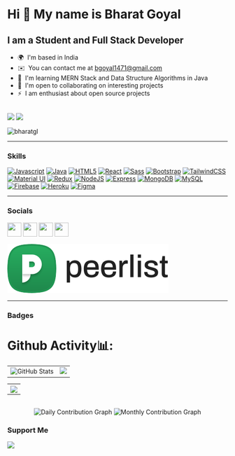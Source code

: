 Hi 👋 My name is Bharat Goyal
=============================

I am a Student and Full Stack Developer 
------------------------

* 🌍  I'm based in India
* ✉️  You can contact me at [bgoyal1471@gmail.com](mailto:bgoyal1471@gmail.com)
* 🧠  I'm learning MERN Stack and Data Structure Algorithms in Java
* 🤝  I'm open to collaborating on interesting projects
* ⚡  I am enthusiast about open source projects
<br>
<a href="https://www.twitter.com/Bharatgl_" target="_blank" rel="noreferrer"><img
src="https://img.shields.io/twitter/follow/Bharatgl_?logo=twitter&style=for-the-badge&color=f97316&labelColor=ffffff"/></a>
<a href="https://www.github.com/bharatgl" target="_blank" rel="noreferrer"><img
src="https://img.shields.io/github/followers/bharatgl?logo=github&style=for-the-badge&color=f97316&labelColor=ffffff" /></a>
<p align="left"> <img src="https://komarev.com/ghpvc/?username=bharatgl&label=Profile%20views&color=0e75b6&style=flat" alt="bharatgl" /> </p>
<hr>

### Skills

<p align="left">
<a href="https://developer.mozilla.org/en-US/docs/Web/JavaScript" target="_blank" rel="noreferrer"><img src="https://raw.githubusercontent.com/danielcranney/readme-generator/main/public/icons/skills/javascript-colored.svg" width="36" height="36" alt="Javascript" /></a>
<a href="https://www.oracle.com/java/" target="_blank" rel="noreferrer"><img src="https://raw.githubusercontent.com/danielcranney/readme-generator/main/public/icons/skills/java-colored.svg" width="36" height="36" alt="Java" /></a>
<a href="https://developer.mozilla.org/en-US/docs/Glossary/HTML5" target="_blank" rel="noreferrer"><img src="https://raw.githubusercontent.com/danielcranney/readme-generator/main/public/icons/skills/html5-colored.svg" width="36" height="36" alt="HTML5" /></a>
<a href="https://reactjs.org/" target="_blank" rel="noreferrer"><img src="https://raw.githubusercontent.com/danielcranney/readme-generator/main/public/icons/skills/react-colored.svg" width="36" height="36" alt="React" /></a>
<a href="https://sass-lang.com/" target="_blank" rel="noreferrer"><img src="https://raw.githubusercontent.com/danielcranney/readme-generator/main/public/icons/skills/sass-colored.svg" width="36" height="36" alt="Sass" /></a>
<a href="https://getbootstrap.com/" target="_blank" rel="noreferrer"><img src="https://raw.githubusercontent.com/danielcranney/readme-generator/main/public/icons/skills/bootstrap-colored.svg" width="36" height="36" alt="Bootstrap" /></a>
<a href="https://tailwindcss.com/" target="_blank" rel="noreferrer"><img src="https://raw.githubusercontent.com/danielcranney/readme-generator/main/public/icons/skills/tailwindcss-colored.svg" width="36" height="36" alt="TailwindCSS" /></a>
<a href="https://mui.com/" target="_blank" rel="noreferrer"><img src="https://raw.githubusercontent.com/danielcranney/readme-generator/main/public/icons/skills/materialui-colored.svg" width="36" height="36" alt="Material UI" /></a>
<a href="https://redux.js.org/" target="_blank" rel="noreferrer"><img src="https://raw.githubusercontent.com/danielcranney/readme-generator/main/public/icons/skills/redux-colored.svg" width="36" height="36" alt="Redux" /></a>
<a href="https://nodejs.org/en/" target="_blank" rel="noreferrer"><img src="https://raw.githubusercontent.com/danielcranney/readme-generator/main/public/icons/skills/nodejs-colored.svg" width="36" height="36" alt="NodeJS" /></a>
<a href="https://expressjs.com/" target="_blank" rel="noreferrer"><img src="https://raw.githubusercontent.com/danielcranney/readme-generator/main/public/icons/skills/express-colored-dark.svg" width="36" height="36" alt="Express" /></a>
<a href="https://www.mongodb.com/" target="_blank" rel="noreferrer"><img src="https://raw.githubusercontent.com/danielcranney/readme-generator/main/public/icons/skills/mongodb-colored.svg" width="36" height="36" alt="MongoDB" /></a>
<a href="https://www.mysql.com/" target="_blank" rel="noreferrer"><img src="https://raw.githubusercontent.com/danielcranney/readme-generator/main/public/icons/skills/mysql-colored.svg" width="36" height="36" alt="MySQL" /></a>
<a href="https://firebase.google.com/" target="_blank" rel="noreferrer"><img src="https://raw.githubusercontent.com/danielcranney/readme-generator/main/public/icons/skills/firebase-colored.svg" width="36" height="36" alt="Firebase" /></a>
<a href="https://www.heroku.com/" target="_blank" rel="noreferrer"><img src="https://raw.githubusercontent.com/danielcranney/readme-generator/main/public/icons/skills/heroku-colored.svg" width="36" height="36" alt="Heroku" /></a>
<a href="https://www.figma.com/" target="_blank" rel="noreferrer"><img src="https://raw.githubusercontent.com/danielcranney/readme-generator/main/public/icons/skills/figma-colored.svg" width="36" height="36" alt="Figma" /></a>
</p>
<hr>

### Socials

<p align="left"> <a href="https://www.github.com/bharatgl" target="_blank" rel="noreferrer"><img src="https://raw.githubusercontent.com/danielcranney/readme-generator/main/public/icons/socials/github-dark.svg" width="32" height="32" /></a> <a href="https://www.linkedin.com/in/bharatgl" target="_blank" rel="noreferrer"><img src="https://raw.githubusercontent.com/danielcranney/readme-generator/main/public/icons/socials/linkedin.svg" width="32" height="32" /></a> <a href="http://www.medium.com/bharatgl" target="_blank" rel="noreferrer"><img src="https://raw.githubusercontent.com/danielcranney/readme-generator/main/public/icons/socials/medium-dark.svg" width="32" height="32" /></a> <a href="https://www.twitter.com/Bharatgl_" target="_blank" rel="noreferrer"><img src="https://raw.githubusercontent.com/danielcranney/readme-generator/main/public/icons/socials/twitter.svg" width="32" height="32" /></a></p>
  <a href="https://peerlist.io/bharatgl"><img src="https://github.com/Siddhant-K-code/Siddhant-K-code/raw/master/PL%20Logo%20-%20Primary.svg"></a>

 <br>
<hr>
<!--  ### All my work life at one place:

  <br>
 <br>
<hr> -->

### Badges

# Github Activity📊:

<div>
    <p align="center">
        <div align="center">
            <table>
                <tr>
                    <td>
                        <img height=180 src="https://github-readme-streak-stats.herokuapp.com/?user=bharatgl&&show_icons=true&&theme=algolia" alt="GitHub Stats" />
                    </td>
                    <td>
                        <img height=180 src="https://github-readme-stats.vercel.app/api?username=bharatgl&&show_icons=true&theme=algolia">
                    </td>
                </tr>
            </table>
            <table>
                <tr>
                    <td align="center">
                        <img height=180 align="center" src="https://github-readme-stats.vercel.app/api/top-langs/?username=bharatgl&&layout=compact&&show_icons=true&&theme=algolia" >
                    </td>
                </tr>
            </table>
            <br>
            <img width="800" height="auto" src="https://activity-graph.herokuapp.com/graph?username=bharatgl&bg_color=050f2c&color=fff&line=0194dd&point=5194f0&area=true" alt="Daily Contribution Graph" />
            <img src="https://github-profile-summary-cards.vercel.app/api/cards/profile-details?username=bharatgl&theme=nord_bright"  width="800" height="auto"  alt="Monthly Contribution Graph" >
        </div>
    </p>
</div>


### Support Me

<a href="https://www.buymeacoffee.com/bharatgoyal"><img src="https://cdn.buymeacoffee.com/buttons/v2/default-yellow.png" width="200" /></a>
